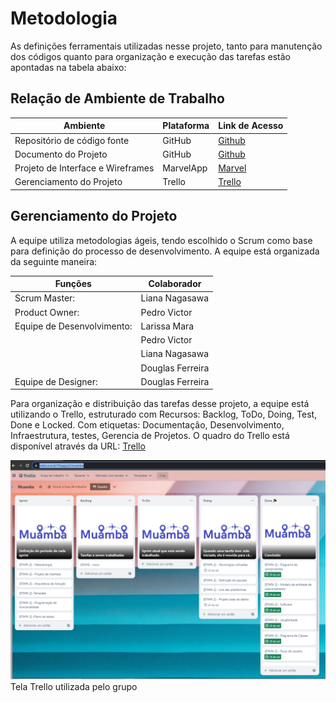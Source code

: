 
# Metodologia

As definições ferramentais utilizadas nesse projeto, tanto para manutenção dos códigos quanto para organização e execução das tarefas estão apontadas na tabela abaixo:

## Relação de Ambiente de Trabalho
| Ambiente| Plataforma | Link de Acesso |
|---------|------------|----------------|
| Repositório de código fonte | GitHub |[Github](https://github.com/ICEI-PUC-Minas-PMV-ADS/pmv-ads-2023-2-e2-proj-int-t4-Muamba)|
| Documento do Projeto | GitHub| [Github](https://github.com/ICEI-PUC-Minas-PMV-ADS/pmv-ads-2023-2-e2-proj-int-t4-Muamba)|
| Projeto de Interface e Wireframes | MarvelApp | [Marvel](https://marvelapp.com/project/6697348)|
| Gerenciamento do Projeto | Trello | [Trello](https://trello.com/b/70zqgLpG/muamba)

## Gerenciamento do Projeto
A equipe utiliza metodologias ágeis, tendo escolhido o Scrum como base para definição do processo de desenvolvimento.
A equipe está organizada da seguinte maneira:


|Funções|Colaborador|
|---------|------------|
| Scrum Master:|Liana Nagasawa|
| Product Owner:|Pedro Victor|
| Equipe de Desenvolvimento:|Larissa Mara|
| |Pedro Victor|
| |Liana Nagasawa|
| |Douglas Ferreira|
| Equipe de Designer:|Douglas Ferreira|

Para organização e distribuição das tarefas desse projeto, a equipe está utilizando o Trello, estruturado com Recursos: Backlog, ToDo, Doing, Test, Done e Locked. Com etiquetas: Documentação, Desenvolvimento, Infraestrutura, testes, Gerencia de Projetos. 
O quadro do Trello está disponível através da URL: [Trello](https://trello.com/b/70zqgLpG/muamba)

![Tela Trello utilizada pelo grupo](img/Muamba.png)
Tela Trello utilizada pelo grupo
